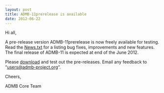 ```yaml
---
layout: post
title: ADMB-11prerelease is available 
date: 2012-06-22
---
```

Hi all,

A pre-release version ADMB-11prerelease is now freely available for testing.  Read
the [News.txt](https://github.com/admb-project/admb/tags/admb-11prerelease//NEWS.txt) for a listing bug fixes, improvements and new features.  The
final release of ADMB-11 is expected at end of the June 2012.

Please [download](http://www.admb-project.org/downloads/ADMB-11prerelease) and test out the pre-releases.  Email any feedback to
“users@admb-project.org“.

Cheers,

ADMB Core Team
